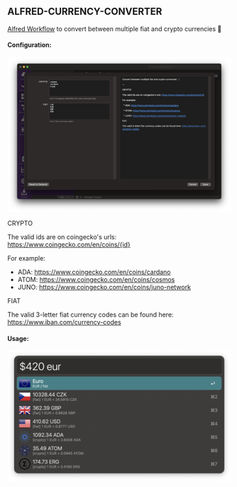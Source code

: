 ## ALFRED-CURRENCY-CONVERTER

[Alfred Workflow](https://www.alfredapp.com/workflows/) to convert between multiple fiat and crypto currencies 💱️


#### Configuration:

![config example](./img/screenshots/config.png)


CRYPTO

The valid ids are on coingecko's urls: https://www.coingecko.com/en/coins/{id}


For example:

  * ADA: https://www.coingecko.com/en/coins/cardano
  * ATOM: https://www.coingecko.com/en/coins/cosmos
  * JUNO: https://www.coingecko.com/en/coins/juno-network


FIAT

The valid 3-letter fiat currency codes can be found here: https://www.iban.com/currency-codes

#### Usage:

![usage example](./img/screenshots/usage.png)

